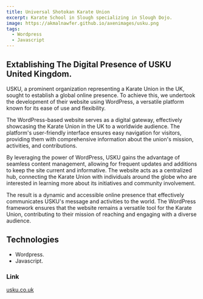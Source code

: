 ```yaml
---
title: Universal Shotokan Karate Union
excerpt: Karate School in Slough specializing in Slough Dojo.
image: https://akmalnawfer.github.io/axenimages/usku.png
tags:
  - Wordpress
  - Javascript
---
```


## Extablishing The Digital Presence of USKU United Kingdom.

USKU, a prominent organization representing a Karate Union in the UK, sought to establish a global online presence. To achieve this, we undertook the development of their website using WordPress, a versatile platform known for its ease of use and flexibility.

The WordPress-based website serves as a digital gateway, effectively showcasing the Karate Union in the UK to a worldwide audience. The platform's user-friendly interface ensures easy navigation for visitors, providing them with comprehensive information about the union's mission, activities, and contributions.

By leveraging the power of WordPress, USKU gains the advantage of seamless content management, allowing for frequent updates and additions to keep the site current and informative. The website acts as a centralized hub, connecting the Karate Union with individuals around the globe who are interested in learning more about its initiatives and community involvement.

The result is a dynamic and accessible online presence that effectively communicates USKU's message and activities to the world. The WordPress framework ensures that the website remains a versatile tool for the Karate Union, contributing to their mission of reaching and engaging with a diverse audience.

## Technologies

- Wordpress.
- Javascript.

### Link 
[usku.co.uk](https://usku.co.uk/)
